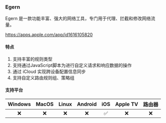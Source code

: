 ### Egern

Egern 是一款功能丰富、强大的网络工具，专门用于代理、拦截和修改网络流量。

<c-embed>https://apps.apple.com/app/id1616105820</c-embed>

#### 特点

1. 支持丰富的规则类型
2. 支持通过JavaScript脚本为进行自定义请求和响应数据的操作
3. 通过 iCloud 实现跨设备配置信息同步
4. 支持自定义路由规则组、策略组

#### 支持平台

| Windows | MacOS | Linux | Android | iOS | Apple TV | 路由器 |
| :---: | :---: | :---: | :---: | :---: | :---: | :---: |
| :x: | :x: | :x: | :x: | :white_check_mark: | :x: | :x: |
